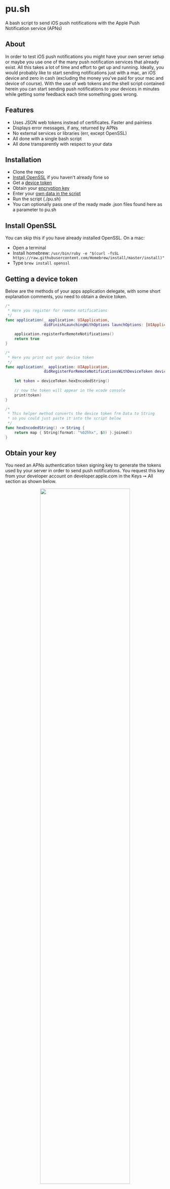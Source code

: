 # pu.sh

A bash script to send iOS push notifications with the Apple Push Notification service (APNs)


## About

In order to test iOS push notifications you might have your own server setup or maybe you use one of the many push notification services that already exist. All this takes a lot of time and effort to get up and running. Ideally, you would probably like to start sending notifications just with a mac, an iOS device and zero in cash (excluding the money you've paid for your mac and device of course). With the use of web tokens and the shell script contained herein you can start sending push notifications to your devices in minutes while getting some feedback each time something goes wrong.

## Features

- Uses JSON web tokens instead of certificates. Faster and painless
- Displays error messages, if any, returned by APNs
- No external services or libraries (err, except OpenSSL)
- All done with a single bash script
- All done transparently with respect to your data

## Installation

- Clone the repo
- [Install OpenSSL](#install-openssl) if you haven't already fone so
- Get a [device token](#getting-a-device-token) 
- Obtain your [encryption key](#obtain-your-key)
- Enter your [own data in the script](#what-data-you-need-to-supply-to-the-script)
- Run the script (./pu.sh)
- You can optionally pass one of the ready made .json files found here as a parameter to pu.sh

## Install OpenSSL

You can skip this if you have already installed OpenSSL.
On a mac:

- Open a terminal
- Install homebrew: `/usr/bin/ruby -e "$(curl -fsSL https://raw.githubusercontent.com/Homebrew/install/master/install)"`
- Type `brew install openssl`

## Getting a device token

Below are the methods of your apps application delegate, with some short explanation comments, you need to obtain a device token.

```swift
/*
 * Here you register for remote notifications
 */
func application(_ application: UIApplication, 
                 didFinishLaunchingWithOptions launchOptions: [UIApplication.LaunchOptionsKey: Any]?) -> Bool {
    
    application.registerForRemoteNotifications()
    return true
}

/*
 * Here you print out your device token
 */
func application(_ application: UIApplication, 
                 didRegisterForRemoteNotificationsWithDeviceToken deviceToken: Data) {
    
    let token = deviceToken.hexEncodedString()
    
    // now the token will appear in the xcode console
    print(token)
}

/*
 * This helper method converts the device token frm Data to String
 * so you could just paste it into the script below
 */
func hexEncodedString() -> String {
    return map { String(format: "%02hhx", $0) }.joined()
}
```

## Obtain your key

You need an APNs authentication token signing key to generate the tokens used by your server in order to send push notifications. You request this key from your developer account on developer.apple.com in the Keys ➙ All section as shown below.

<p align="center">
  <img src="https://user-images.githubusercontent.com/1259736/52068513-77a9b700-2585-11e9-93b3-1737b7f72b3f.png" width="75%">
</p>
  
After continuing to the next step you get:

- A 10-character string with the key ID. Keep this on hand you will need it. If you forget it it is still available in the developer portal.
- A signing key as a .p8 text file. Keep this somewhere safe. For instance, don't keep it in your source code repository. If you lose it it's gone forever and you will have to revoke it and regenerate it. If this key is compromised in any way it can be used to send push notifications to your apps 🙀so if you suspect this has happened, revoke it and request a new one.

## What data you need to supply to the script

After you clone the script you need to supply your own info within the script:

- TEAMID: Found in the developer portal in your account
- KEYID: Found in the developer portal in your account
- SECRET: Full or relative path of the `.p8` you kept in a safe place
- BUNDLEID: The bundle id of your app
- DEVICETOKEN: A device token you have obtained

## Usage

After you set up data, you can just execute script to send test push notification:

```bash
chmod +x pu.sh
./pu.sh
```

## Troubleshooting

Unfortunately, the feedback returned from APNS when something goes wrong leaves a lot to be desired. These are the status codes that are possible to be returned and are shown in the output of the previous script.

```
200: Success
400: Bad request
403: There was an error with the certificate or with the provider authentication token
405: The request used a bad :method value. Only POST requests are supported.
410: The device token is no longer active for the topic.
413: The notification payload was too large.
429: The server received too many requests for the same device token.
500: Internal server error
503: The server is shutting down and unavailable.
```

If the status code is 200 all is well and you received the push notification.
In general, you should always use a recent device token, the device token should actually be from the device you are trying to send to and you should make sure that team IDs, key IDs, and bundle IDs are spelled correctly.
For a successful request, the body of the response is empty. On failure, the response body contains a JSON dictionary with a reason key that gives you a general idea of what went wrong e.g. BadDeviceToken.

_Note_: Development vs Production

Replace the ENDPOINT text in the script with the corresponding URL in the commented out section at the top of the script. Use development when running your app directly from Xcode onto a device, and production in every other case which is for Testflight, Adhoc, Enterprise or for the Appstore.

## License

This project is licensed under the MIT License - see the [LICENSE.md](https://gist.github.com/tsif/e233ee1941045151e7632bb3aacd3420) file for details

## Author

- [Dimitri James Tsiflitzis](https://dimitrijam.es)

